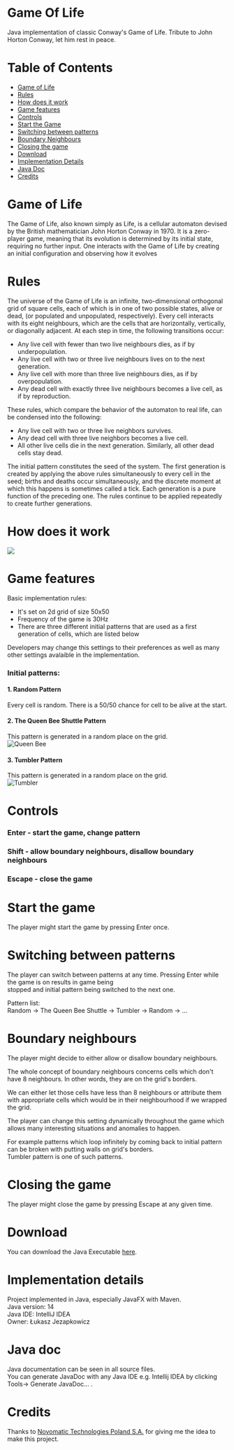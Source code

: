 # Game Of Life
Java implementation of classic Conway's Game of Life. Tribute to John Horton Conway, let him rest in peace. 
# Table of Contents
- [Game of Life](#game-of-lifex)
- [Rules](#rules)
- [How does it work](#how-does-it-work)
- [Game features](#game-features)
- [Controls](#controls)
- [Start the Game](#start-the-game)
- [Switching between patterns](#switching-between-patterns)
- [Boundary Neighbours](#boundary-neighbours)
- [Closing the game](#closing-the-game)
- [Download](#download)
- [Implementation Details](#implementation-details)
- [Java Doc](#java-doc)
- [Credits](#credits)

# Game of Life
The Game of Life, also known simply as Life, is a cellular automaton devised by the British mathematician John Horton Conway in 1970. It is a zero-player game, meaning that its evolution is determined by its initial state, requiring no further input. One interacts with the Game of Life by creating an initial configuration and observing how it evolves  
# Rules
The universe of the Game of Life is an infinite, two-dimensional orthogonal grid of square cells, each of which is in one of two possible states, alive or dead, (or populated and unpopulated, respectively). Every cell interacts with its eight neighbours, which are the cells that are horizontally, vertically, or diagonally adjacent. At each step in time, the following transitions occur:  
  
- Any live cell with fewer than two live neighbours dies, as if by underpopulation.  
- Any live cell with two or three live neighbours lives on to the next generation.  
- Any live cell with more than three live neighbours dies, as if by overpopulation.  
- Any dead cell with exactly three live neighbours becomes a live cell, as if by reproduction.  
  
These rules, which compare the behavior of the automaton to real life, can be condensed into the following:  
  
- Any live cell with two or three live neighbors survives.
- Any dead cell with three live neighbors becomes a live cell.
- All other live cells die in the next generation. Similarly, all other dead cells stay dead.  
  
The initial pattern constitutes the seed of the system. The first generation is created by applying the above rules simultaneously to every cell in the seed; births and deaths occur simultaneously, and the discrete moment at which this happens is sometimes called a tick. Each generation is a pure function of the preceding one. The rules continue to be applied repeatedly to create further generations.  
# How does it work
![](https://github.com/LucasJezap/ImagesAndSoOn/blob/master/golgif.gif)
# Game features
Basic implementation rules:  
  
- It's set on 2d grid of size 50x50  
- Frequency of the game is 30Hz  
- There are three different initial patterns that are used as a first generation of cells, which are listed below  
  
Developers may change this settings to their preferences as well as many other settings avalaible in the implementation.  
### Initial patterns:  
  
#### 1. Random Pattern
Every cell is random. There is a 50/50 chance for cell to be alive at the start.  
  
#### 2. The Queen Bee Shuttle Pattern
This pattern is generated in a random place on the grid.  
![Queen Bee](https://github.com/LucasJezap/GameOfLife/blob/master/photos/queen.png)  
  
#### 3. Tumbler Pattern  
This pattern is generated in a random place on the grid.  
![Tumbler](https://github.com/LucasJezap/GameOfLife/blob/master/photos/tumbler.png)  

# Controls
### Enter - start the game, change pattern  
### Shift - allow boundary neighbours, disallow boundary neighbours
### Escape - close the game

# Start the game
The player might start the game by pressing Enter once.  

# Switching between patterns
The player can switch between patterns at any time. Pressing Enter while the game is on results in game being  
stopped and initial pattern being switched to the next one.  
  
Pattern list:  
Random -> The Queen Bee Shuttle -> Tumbler -> Random -> ...  

# Boundary neighbours  
The player might decide to either allow or disallow boundary neighbours.  
  
The whole concept of boundary neighbours concerns cells which don't have 8 neighbours. In other words, they are on the grid's borders.  
  
We can either let those cells have less than 8 neighbours or attribute them with appropriate cells which would be in their neighbourhood
if we wrapped the grid.  
  
The player can change this setting dynamically throughout the game which allows many interesting situations and anomalies to happen.  
  
For example patterns which loop infinitely by coming back to initial pattern can be broken with putting walls on grid's borders.  
Tumbler pattern is one of such patterns.  

# Closing the game
The player might close the game by pressing Escape at any given time.

# Download
You can download the Java Executable [here](https://drive.google.com/open?id=1b6nFQHHutJBrWnUmRxj53BXJdXuImoPX).

# Implementation details
Project implemented in Java, especially JavaFX with Maven.  
Java version: 14  
Java IDE: IntelliJ IDEA  
Owner: Łukasz Jezapkowicz  

# Java doc
Java documentation can be seen in all source files.  
You can generate JavaDoc with any Java IDE e.g. Intellij IDEA by clicking Tools-> Generate JavaDoc... .

# Credits
Thanks to [Novomatic Technologies Poland S.A.](https://novomatic-tech.com/) for giving me the idea to make this
project.
